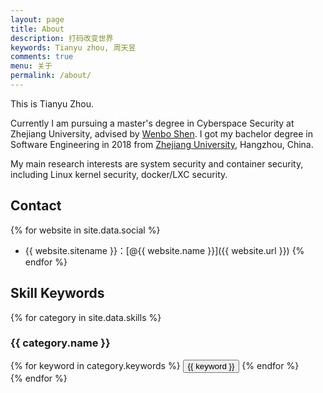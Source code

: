 ```yaml
---
layout: page
title: About
description: 打码改变世界
keywords: Tianyu zhou, 周天昱
comments: true
menu: 关于
permalink: /about/
---
```


This is Tianyu Zhou. 

Currently I am pursuing a master's degree in Cyberspace Security at Zhejiang University, advised by [Wenbo Shen](https://wenboshen.org/). I got my bachelor degree in Software Engineering in 2018 from [Zhejiang University](http://www.zju.edu.cn/english/), Hangzhou, China.

My main research interests are system security and container security, including Linux kernel security, docker/LXC security.

## Contact

{% for website in site.data.social %}
* {{ website.sitename }}：[@{{ website.name }}]({{ website.url }})
{% endfor %}

## Skill Keywords

{% for category in site.data.skills %}
### {{ category.name }}
<div class="btn-inline">
{% for keyword in category.keywords %}
<button class="btn btn-outline" type="button">{{ keyword }}</button>
{% endfor %}
</div>
{% endfor %}
